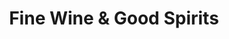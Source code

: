 ---
title: "Fine Wine & Good Spirits"
url: /easton/fine-wine-und-good-spirits-town-center-boulevard/
shop: Spirituosen
---